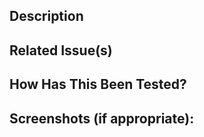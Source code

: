 <!--- Describe your changes in detail -->
## Description

<!--- Please link to the issue(s) here: -->
## Related Issue(s)

## How Has This Been Tested?

## Screenshots (if appropriate):
